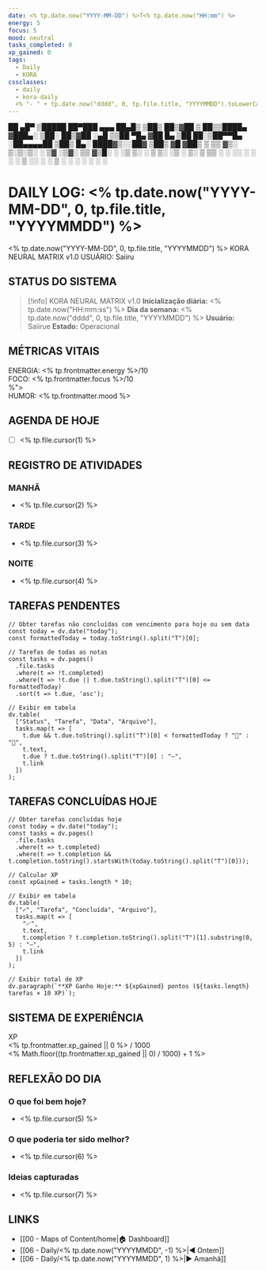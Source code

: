 ```yaml
---
date: <% tp.date.now("YYYY-MM-DD") %>T<% tp.date.now("HH:mm") %>
energy: 5
focus: 5
mood: neutral
tasks_completed: 0
xp_gained: 0
tags:
  - Daily
  - KORA
cssclasses:
  - daily
  - kora-daily
  <% "- " + tp.date.now("dddd", 0, tp.file.title, "YYYYMMDD").toLowerCase() %>
---
```


<div class="ascii-art">
 ██ ▄█▀ ▒█████   ██▀███   ▄▄▄      
 ██▄█▒ ▒██▒  ██▒▓██ ▒ ██▒▒████▄    
▓███▄░ ▒██░  ██▒▓██ ░▄█ ▒▒██  ▀█▄  
▓██ █▄ ▒██   ██░▒██▀▀█▄  ░██▄▄▄▄██ 
▒██▒ █▄░ ████▓▒░░██▓ ▒██▒ ▓█   ▓██▒
▒ ▒▒ ▓▒░ ▒░▒░▒░ ░ ▒▓ ░▒▓░ ▒▒   ▓▒█░
░ ░▒ ▒░  ░ ▒ ▒░   ░▒ ░ ▒░  ▒   ▒▒ ░
░ ░░ ░ ░ ░ ░ ▒    ░░   ░   ░   ▒   
░  ░       ░ ░     ░           ░  ░
</div>

# DAILY LOG: <% tp.date.now("YYYY-MM-DD", 0, tp.file.title, "YYYYMMDD") %>

<div class="kora-header">
  <div class="kora-stats">
    <span class="kora-date"><% tp.date.now("YYYY-MM-DD", 0, tp.file.title, "YYYYMMDD") %></span>
    <span class="kora-system">KORA NEURAL MATRIX v1.0</span>
    <span class="kora-user">USUÁRIO: Saiiru</span>
  </div>
</div>

## STATUS DO SISTEMA

> [!info] KORA NEURAL MATRIX v1.0
> **Inicialização diária:** <% tp.date.now("HH:mm:ss") %>
> **Dia da semana:** <% tp.date.now("dddd", 0, tp.file.title, "YYYYMMDD") %>
> **Usuário:** Saiirue
> **Estado:** Operacional

## MÉTRICAS VITAIS

<div class="kora-meter kora-energy">
  <span style="width: <% tp.frontmatter.energy * 10 %>%"></span>
  <div class="kora-meter-label">ENERGIA: <% tp.frontmatter.energy %>/10</div>
</div>

<div class="kora-meter kora-focus">
  <span style="width: <% tp.frontmatter.focus * 10 %>%"></span>
  <div class="kora-meter-label">FOCO: <% tp.frontmatter.focus %>/10</div>
</div>

<div class="kora-meter kora-mood">
  <span style="width: <% 
    (function(){
      const moods = {
        "terrível": 1, "ruim": 3, "neutro": 5, 
        "bom": 7, "excelente": 10, "neutral": 5
      };
      return (moods[tp.frontmatter.mood.toLowerCase()] || 5) * 10;
    })()
  %>%"></span>
  <div class="kora-meter-label">HUMOR: <% tp.frontmatter.mood %></div>
</div>

## AGENDA DE HOJE

- [ ] <% tp.file.cursor(1) %>

## REGISTRO DE ATIVIDADES

### MANHÃ
- <% tp.file.cursor(2) %>

### TARDE
- <% tp.file.cursor(3) %>

### NOITE
- <% tp.file.cursor(4) %>

## TAREFAS PENDENTES

```dataviewjs
// Obter tarefas não concluídas com vencimento para hoje ou sem data
const today = dv.date("today");
const formattedToday = today.toString().split("T")[0];

// Tarefas de todas as notas
const tasks = dv.pages()
  .file.tasks
  .where(t => !t.completed)
  .where(t => !t.due || t.due.toString().split("T")[0] <= formattedToday)
  .sort(t => t.due, 'asc');

// Exibir em tabela
dv.table(
  ["Status", "Tarefa", "Data", "Arquivo"],
  tasks.map(t => [
    t.due && t.due.toString().split("T")[0] < formattedToday ? "🔴" : "🔵",
    t.text,
    t.due ? t.due.toString().split("T")[0] : "—",
    t.link
  ])
);
```

## TAREFAS CONCLUÍDAS HOJE

```dataviewjs
// Obter tarefas concluídas hoje
const today = dv.date("today");
const tasks = dv.pages()
  .file.tasks
  .where(t => t.completed)
  .where(t => t.completion && t.completion.toString().startsWith(today.toString().split("T")[0]));

// Calcular XP
const xpGained = tasks.length * 10;

// Exibir em tabela
dv.table(
  ["✓", "Tarefa", "Concluída", "Arquivo"],
  tasks.map(t => [
    "✅",
    t.text,
    t.completion ? t.completion.toString().split("T")[1].substring(0, 5) : "—",
    t.link
  ])
);

// Exibir total de XP
dv.paragraph(`**XP Ganho Hoje:** ${xpGained} pontos (${tasks.length} tarefas × 10 XP)`);
```

## SISTEMA DE EXPERIÊNCIA

<div class="kora-xp">
  <span class="kora-xp-label">XP</span>
  <div class="kora-xp-bar">
    <div class="kora-xp-fill" style="width: <% 
      (function(){
        const totalXP = tp.frontmatter.xp_gained || 0;
        const levelThreshold = 1000;
        return (totalXP % levelThreshold) / levelThreshold * 100;
      })()
    %>%"></div>
    <div class="kora-xp-text"><% tp.frontmatter.xp_gained || 0 %> / 1000</div>
  </div>
  <div class="kora-level"><% Math.floor((tp.frontmatter.xp_gained || 0) / 1000) + 1 %></div>
</div>

## REFLEXÃO DO DIA

### O que foi bem hoje?
- <% tp.file.cursor(5) %>

### O que poderia ter sido melhor?
- <% tp.file.cursor(6) %>

### Ideias capturadas
- <% tp.file.cursor(7) %>

## LINKS
- [[00 - Maps of Content/home|🏠 Dashboard]]
- [[06 - Daily/<% tp.date.now("YYYYMMDD", -1) %>|◀️ Ontem]]
- [[06 - Daily/<% tp.date.now("YYYYMMDD", 1) %>|▶️ Amanhã]]